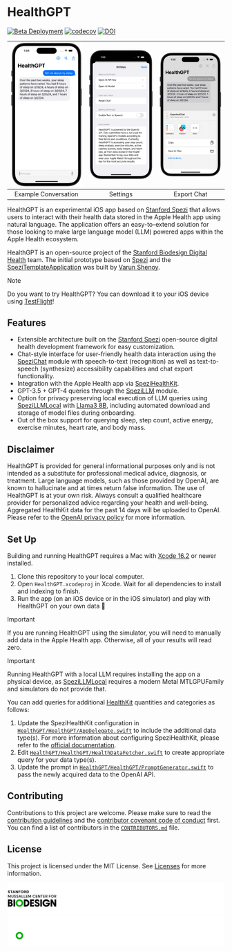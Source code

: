 <!--

This source file is part of the Stanford HealthGPT project

SPDX-FileCopyrightText: 2023 Stanford University & Project Contributors (see CONTRIBUTORS.md)

SPDX-License-Identifier: MIT
   
-->

# HealthGPT

[![Beta Deployment](https://github.com/StanfordBDHG/HealthGPT/actions/workflows/beta-deployment.yml/badge.svg)](https://github.com/StanfordBDHG/HealthGPT/actions/workflows/beta-deployment.yml)
[![codecov](https://codecov.io/gh/StanfordBDHG/HealthGPT/branch/main/graph/badge.svg?token=5BEldGX6G1)](https://codecov.io/gh/StanfordBDHG/HealthGPT)
[![DOI](https://zenodo.org/badge/DOI/10.5281/zenodo.7850785.svg)](https://doi.org/10.5281/zenodo.7850785)

|<picture><source media="(prefers-color-scheme: dark)" srcset="Figures/Chat-dark.png"><img src="Figures/Chat.png" width="250" alt="Screenshot showing an example conversation with HealthGPT" /></picture>|<picture><source media="(prefers-color-scheme: dark)" srcset="Figures/Settings-dark.png"><img src="Figures/Settings.png" width="250" alt="Screenshot showing settings for HealthGPT." /></picture>|<picture><source media="(prefers-color-scheme: dark)" srcset="Figures/Export-dark.png"><img src="Figures/Export.png" width="250" alt="Screenshot showing chat export for HealthGPT." /></picture>|
|:--:|:--:|:--:|
|Example Conversation|Settings|Export Chat|

HealthGPT is an experimental iOS app based on [Stanford Spezi](https://github.com/StanfordSpezi/Spezi) that allows users to interact with their health data stored in the Apple Health app using natural language. The application offers an easy-to-extend solution for those looking to make large language model (LLM) powered apps within the Apple Health ecosystem.

HealthGPT is an open-source project of the [Stanford Biodesign Digital Health](https://bdh.stanford.edu/) team. The initial prototype based on [Spezi](https://github.com/StanfordSpezi/Spezi) and the [SpeziTemplateApplication](https://github.com/StanfordSpezi/SpeziTemplateApplication/) was built by [Varun Shenoy](https://varunshenoy.com).

> [!NOTE] 
> Do you want to try HealthGPT? You can download it to your iOS device using [TestFlight](https://testflight.apple.com/join/1wYMt3em)!

## Features

- Extensible architecture built on the [Stanford Spezi](https://github.com/StanfordSpezi/Spezi) open-source digital health development framework for easy customization.
- Chat-style interface for user-friendly health data interaction using the [SpeziChat](https://github.com/StanfordSpezi/SpeziChat) module with speech-to-text (recognition) as well as text-to-speech (synthesize) accessibility capabilities and chat export functionality.
- Integration with the Apple Health app via [SpeziHealthKit](https://github.com/StanfordSpezi/SpeziHealthKit).
- GPT-3.5 + GPT-4 queries through the [SpeziLLM](https://github.com/StanfordSpezi/SpeziLLM) module.
- Option for privacy preserving local execution of LLM queries using [SpeziLLMLocal](https://swiftpackageindex.com/stanfordspezi/spezillm/documentation/spezillmlocal) with [Llama3 8B](https://llama.meta.com/llama3/), including automated download and storage of model files during onboarding.
- Out of the box support for querying sleep, step count, active energy, exercise minutes, heart rate, and body mass.


## Disclaimer

HealthGPT is provided for general informational purposes only and is not intended as a substitute for professional medical advice, diagnosis, or treatment. Large language models, such as those provided by OpenAI, are known to hallucinate and at times return false information. The use of HealthGPT is at your own risk. Always consult a qualified healthcare provider for personalized advice regarding your health and well-being. Aggregated HealthKit data for the past 14 days will be uploaded to OpenAI. Please refer to the [OpenAI privacy policy](https://openai.com/policies/privacy-policy) for more information.

## Set Up

Building and running HealthGPT requires a Mac with [Xcode 16.2](https://developer.apple.com/xcode/) or newer installed.

1. Clone this repository to your local computer.
2. Open `HealthGPT.xcodeproj` in Xcode. Wait for all dependencies to install and indexing to finish.
3. Run the app (on an iOS device or in the iOS simulator) and play with HealthGPT on your own data 🚀

> [!IMPORTANT]  
> If you are running HealthGPT using the simulator, you will need to manually add data in the Apple Health app. Otherwise, all of your results will read zero.

> [!IMPORTANT]  
> Running HealthGPT with a local LLM requires installing the app on a physical device, as [SpeziLLMLocal](https://swiftpackageindex.com/stanfordspezi/spezillm/documentation/spezillmlocal) requires a modern Metal MTLGPUFamily and simulators do not provide that.

You can add queries for additional [HealthKit](https://developer.apple.com/documentation/healthkit) quantities and categories as follows:

1. Update the SpeziHealthKit configuration in [`HealthGPT/HealthGPT/AppDelegate.swift`](https://github.com/StanfordBDHG/HealthGPT/blob/main/HealthGPT/HealthGPTAppDelegate.swift) to include the additional data type(s). For more information about configuring SpeziHealthKit, please refer to the [official documentation](https://swiftpackageindex.com/StanfordSpezi/SpeziHealthKit/0.5.3/documentation/spezihealthkit).
2. Edit [`HealthGPT/HealthGPT/HealthDataFetcher.swift`](https://github.com/StanfordBDHG/HealthGPT/blob/main/HealthGPT/HealthGPT/HealthDataFetcher.swift) to create appropriate query for your data type(s).
3. Update the prompt in [`HealthGPT/HealthGPT/PromptGenerator.swift`](https://github.com/StanfordBDHG/HealthGPT/blob/main/HealthGPT/HealthGPT/PromptGenerator.swift) to pass the newly acquired data to the OpenAI API.


## Contributing

Contributions to this project are welcome. Please make sure to read the [contribution guidelines](https://github.com/StanfordBDHG/.github/blob/main/CONTRIBUTING.md) and the [contributor covenant code of conduct](https://github.com/StanfordBDHG/.github/blob/main/CODE_OF_CONDUCT.md) first.
You can find a list of contributors in the [`CONTRIBUTORS.md`](https://github.com/StanfordBDHG/HealthGPT/blob/main/CONTRIBUTORS.md) file.


## License

This project is licensed under the MIT License. See [Licenses](https://github.com/StanfordBDHG/HealthGPT/blob/main/LICENSES) for more information.


![Stanford Byers Center for Biodesign Logo](https://raw.githubusercontent.com/StanfordBDHG/.github/main/assets/biodesign-footer-light.png#gh-light-mode-only)
![Stanford Byers Center for Biodesign Logo](https://raw.githubusercontent.com/StanfordBDHG/.github/main/assets/biodesign-footer-dark.png#gh-dark-mode-only)
